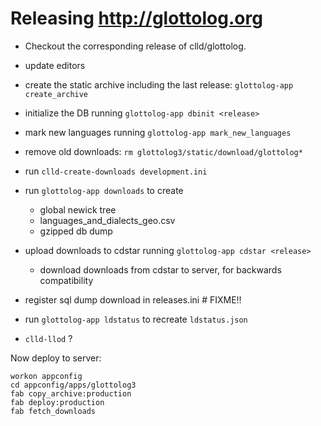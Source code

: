
# Releasing http://glottolog.org

- Checkout the corresponding release of clld/glottolog.
- update editors
- create the static archive including the last release: `glottolog-app create_archive`
- initialize the DB running `glottolog-app dbinit <release>`
- mark new languages running `glottolog-app mark_new_languages`
- remove old downloads: `rm glottolog3/static/download/glottolog*`
- run `clld-create-downloads development.ini`
- run `glottolog-app downloads` to create
  - global newick tree
  - languages_and_dialects_geo.csv
  - gzipped db dump

- upload downloads to cdstar running `glottolog-app cdstar <release>`
  - download downloads from cdstar to server, for backwards compatibility
- register sql dump download in releases.ini # FIXME!!
- run `glottolog-app ldstatus` to recreate `ldstatus.json`
- `clld-llod` ?

Now deploy to server:
```
workon appconfig
cd appconfig/apps/glottolog3
fab copy_archive:production
fab deploy:production
fab fetch_downloads
```
